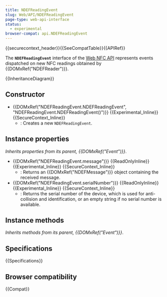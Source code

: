 ```yaml
---
title: NDEFReadingEvent
slug: Web/API/NDEFReadingEvent
page-type: web-api-interface
status:
  - experimental
browser-compat: api.NDEFReadingEvent
---
```


{{securecontext_header}}{{SeeCompatTable}}{{APIRef}}

The **`NDEFReadingEvent`** interface of the [Web NFC API](/en-US/docs/Web/API/Web_NFC_API) represents events dispatched on new NFC readings obtained by {{DOMxRef("NDEFReader")}}.

{{InheritanceDiagram}}

## Constructor

- {{DOMxRef("NDEFReadingEvent.NDEFReadingEvent", "NDEFReadingEvent.NDEFReadingEvent()")}} {{Experimental_Inline}} {{SecureContext_Inline}}
  - : Creates a new `NDEFReadingEvent`.

## Instance properties

_Inherits properties from its parent, {{DOMxRef("Event")}}_.

- {{DOMxRef("NDEFReadingEvent.message")}} {{ReadOnlyInline}} {{Experimental_Inline}} {{SecureContext_Inline}}
  - : Returns an {{DOMxRef("NDEFMessage")}} object containing the received message.
- {{DOMxRef("NDEFReadingEvent.serialNumber")}} {{ReadOnlyInline}} {{Experimental_Inline}} {{SecureContext_Inline}}
  - : Returns the serial number of the device, which is used for anti-collision and identification, or an empty string if no serial number is available.

## Instance methods

_Inherits methods from its parent, {{DOMxRef("Event")}}_.

## Specifications

{{Specifications}}

## Browser compatibility

{{Compat}}
